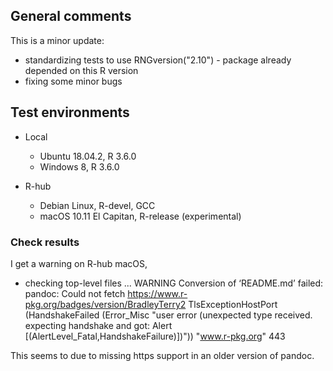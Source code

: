 ## General comments

This is a minor update: 
 * standardizing tests to use RNGversion("2.10") - package already depended on this R version
 * fixing some minor bugs

## Test environments

* Local
    * Ubuntu 18.04.2, R 3.6.0
    * Windows 8, R 3.6.0
    
* R-hub
    * Debian Linux, R-devel, GCC
    * macOS 10.11 El Capitan, R-release (experimental)
    
### Check results

I get a warning on R-hub macOS, 

* checking top-level files ... WARNING
Conversion of ‘README.md’ failed:
pandoc: Could not fetch https://www.r-pkg.org/badges/version/BradleyTerry2
TlsExceptionHostPort (HandshakeFailed (Error_Misc "user error (unexpected type received. expecting handshake and got: Alert [(AlertLevel_Fatal,HandshakeFailure)])")) "www.r-pkg.org" 443

This seems to due to missing https support in an older version of pandoc.